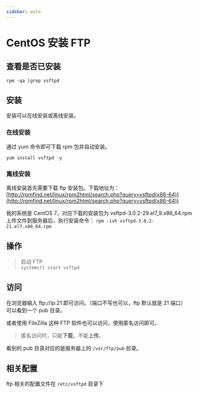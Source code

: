 ```yaml
---
sidebar: auto
---
```


# CentOS 安装 FTP

## 查看是否已安装

`rpm -qa |grep vsftpd`

## 安装

安装可以在线安装或离线安装。

### 在线安装

通过 yum 命令即可下载 rpm 包并自动安装。

`yum install vsftpd -y`

### 离线安装

离线安装首先需要下载 ftp 安装包。下载地址为：[http://rpmfind.net/linux/rpm2html/search.php?query=vsftpd(x86-64)](http://rpmfind.net/linux/rpm2html/search.php?query=vsftpd(x86-64))

我的系统是 CentOS 7，对应下载的安装包为 vsftpd-3.0.2-29.el7_9.x86_64.rpm  
上传文件到服务器后，执行安装命令：
`rpm -ivh vsftpd-3.0.2-21.el7.x86_64.rpm`

## 操作

> 启动 FTP  
`systemctl start vsftpd`

## 访问

在浏览器输入 ftp://ip:21 即可访问。（端口不写也可以，ftp 默认就是 21 端口）  
可以看到一个 pub 目录。

或者使用 FileZilla 这种 FTP 软件也可以访问，使用匿名访问即可。

> 匿名访问时，只能**下载**，不能**上传**。

看到的 pub 目录对应的是服务器上的 `/var/ftp/pub` 目录。


## 相关配置

ftp 相关的配置文件在 `/etc/vsftpd` 目录下
